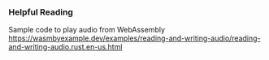 
### Helpful Reading

Sample code to play audio from WebAssembly
https://wasmbyexample.dev/examples/reading-and-writing-audio/reading-and-writing-audio.rust.en-us.html
